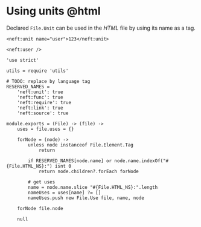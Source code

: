 Using units @html
=================

Declared `File.Unit` can be used in the *HTML* file by using its name as a tag.

```
<neft:unit name="user">123</neft:unit>

<neft:user />
```

	'use strict'

	utils = require 'utils'

	# TODO: replace by language tag
	RESERVED_NAMES =
		'neft:unit': true
		'neft:func': true
		'neft:require': true
		'neft:link': true
		'neft:source': true

	module.exports = (File) -> (file) ->
		uses = file.uses = {}

		forNode = (node) ->
			unless node instanceof File.Element.Tag
				return

			if RESERVED_NAMES[node.name] or node.name.indexOf("#{File.HTML_NS}:") isnt 0
				return node.children?.forEach forNode

			# get uses
			name = node.name.slice "#{File.HTML_NS}:".length
			nameUses = uses[name] ?= []
			nameUses.push new File.Use file, name, node

		forNode file.node

		null